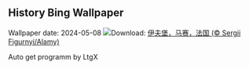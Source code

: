 ## History Bing Wallpaper
Wallpaper date: 2024-05-08
![](https://www.bing.com/th?id=OHR.PortMarseille_ZH-CN3194394496_UHD.jpg&w=1000)Download: [伊夫堡，马赛，法国 (© Sergii Figurnyi/Alamy)](https://www.bing.com/th?id=OHR.PortMarseille_ZH-CN3194394496_UHD.jpg)

Auto get programm by LtgX
